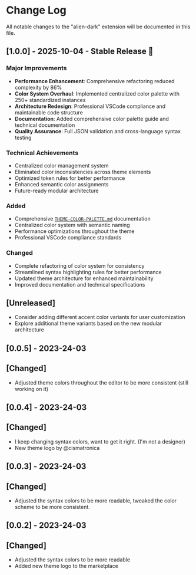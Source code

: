 # Change Log

All notable changes to the "alien-dark" extension will be documented in this file.

## [1.0.0] - 2025-10-04 - **Stable Release** 🚀

### Major Improvements

-   **Performance Enhancement**: Comprehensive refactoring reduced complexity by 86%
-   **Color System Overhaul**: Implemented centralized color palette with 250+ standardized instances
-   **Architecture Redesign**: Professional VSCode compliance and maintainable code structure
-   **Documentation**: Added comprehensive color palette guide and technical documentation
-   **Quality Assurance**: Full JSON validation and cross-language syntax testing

### Technical Achievements

-   Centralized color management system
-   Eliminated color inconsistencies across theme elements
-   Optimized token rules for better performance
-   Enhanced semantic color assignments
-   Future-ready modular architecture

### Added

-   Comprehensive [`THEME-COLOR-PALETTE.md`](THEME-COLOR-PALETTE.md) documentation
-   Centralized color system with semantic naming
-   Performance optimizations throughout the theme
-   Professional VSCode compliance standards

### Changed

-   Complete refactoring of color system for consistency
-   Streamlined syntax highlighting rules for better performance
-   Updated theme architecture for enhanced maintainability
-   Improved documentation and technical specifications

## [Unreleased]

-   Consider adding different accent color variants for user customization
-   Explore additional theme variants based on the new modular architecture

## [0.0.5] - 2023-24-03

## [Changed]

-   Adjusted theme colors throughout the editor to be more consistent (still working on it)

## [0.0.4] - 2023-24-03

## [Changed]

-   I keep changing syntax colors, want to get it right. (I'm not a designer)
-   New theme logo by @cismatronica

## [0.0.3] - 2023-24-03

## [Changed]

-   Adjusted the syntax colors to be more readable, tweaked the color scheme to be more consistent.

## [0.0.2] - 2023-24-03

## [Changed]

-   Adjusted the syntax colors to be more readable
-   Added new theme logo to the marketplace
